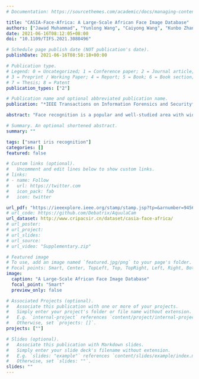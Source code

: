 ```yaml
---
# Documentation: https://sourcethemes.com/academic/docs/managing-content/

title: "CASIA-Face-Africa: A Large-Scale African Face Image Database"
authors: ["Jawad Muhammad", "Yunlong Wang", "Caiyong Wang", "Kunbo Zhang", "Zhenan Sun"]
date: 2021-06-16T08:12:05+08:00
doi: "10.1109/TIFS.2021.3080496"

# Schedule page publish date (NOT publication's date).
publishDate: 2021-06-16T08:58:18+00:00

# Publication type.
# Legend: 0 = Uncategorized; 1 = Conference paper; 2 = Journal article;
# 3 = Preprint / Working Paper; 4 = Report; 5 = Book; 6 = Book section;
# 7 = Thesis; 8 = Patent
publication_types: ["2"]

# Publication name and optional abbreviated publication name.
publication: "*IEEE Transactions on Information Forensics and Security*"

abstract: "Face recognition is a popular and well-studied area with wide applications in our society. However, racial bias had been proven to be inherent in most State Of The Art (SOTA) face recognition systems. Many investigative studies on face recognition algorithms have reported higher false positive rates of African subjects cohorts than the other cohorts. Lack of large-scale African face image databases in public domain is one of the main restrictions in studying the racial bias problem of face recognition. To this end, we collect a face image database namely CASIA-Face-Africa which contains 38,546 images of 1,183 African subjects. Multi-spectral cameras are utilized to capture the face images under various illumination settings. Demographic attributes and facial expressions of the subjects are also carefully recorded. For landmark detection, each face image in the database is manually labeled with 68 facial keypoints. A group of evaluation protocols are constructed according to different applications, tasks, partitions and scenarios. The performances of SOTA face recognition algorithms without re-training are reported as baselines. The proposed database along with its face landmark annotations, evaluation protocols and preliminary results form a good benchmark to study the essential aspects of face biometrics for African subjects, especially face image preprocessing, face feature analysis and matching, facial expression recognition, sex/age estimation, ethnic classification, face image generation, etc. The database can be downloaded from our website."

# Summary. An optional shortened abstract.
summary: ""

tags: ["smart iris recognition"]
categories: []
featured: false

# Custom links (optional).
#   Uncomment and edit lines below to show custom links.
# links:
# - name: Follow
#   url: https://twitter.com
#   icon_pack: fab
#   icon: twitter

url_pdf: "https://ieeexplore.ieee.org/stamp/stamp.jsp?tp=&arnumber=9456939"
# url_code: https://github.com/Debatrix/AquulaCam
url_dataset: http://www.cripacsir.cn/dataset/casia-face-africa/
# url_poster:
# url_project:
# url_slides: 
# url_source:
# url_video: "Supplementary.zip"

# Featured image
# To use, add an image named `featured.jpg/png` to your page's folder. 
# Focal points: Smart, Center, TopLeft, Top, TopRight, Left, Right, BottomLeft, Bottom, BottomRight.
image:
  caption: "A Large-Scale African Face Image Database"
  focal_point: "Smart"
  preview_only: false

# Associated Projects (optional).
#   Associate this publication with one or more of your projects.
#   Simply enter your project's folder or file name without extension.
#   E.g. `internal-project` references `content/project/internal-project/index.md`.
#   Otherwise, set `projects: []`.
projects: [""]

# Slides (optional).
#   Associate this publication with Markdown slides.
#   Simply enter your slide deck's filename without extension.
#   E.g. `slides: "example"` references `content/slides/example/index.md`.
#   Otherwise, set `slides: ""`.
slides: ""
---
```

